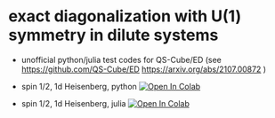# exact diagonalization with U(1) symmetry in dilute systems

- unofficial python/julia test codes for QS-Cube/ED
(see https://github.com/QS-Cube/ED https://arxiv.org/abs/2107.00872 )

- spin 1/2, 1d Heisenberg, python [![Open In Colab](https://colab.research.google.com/assets/colab-badge.svg)](https://colab.research.google.com/github/ryuikaneko/exact_diagonalization_u1_dilute/blob/master/spin_half/prog_python_1d_heisenberg_20211206.ipynb)

- spin 1/2, 1d Heisenberg, julia [![Open In Colab](https://colab.research.google.com/assets/colab-badge.svg)](https://colab.research.google.com/github/ryuikaneko/exact_diagonalization_u1_dilute/blob/master/spin_half/prog_julia_1d_heisenberg_20211206.ipynb)
